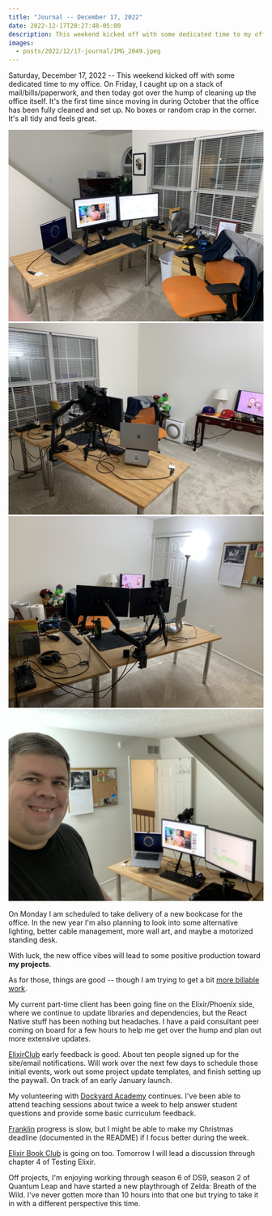 ```yaml
---
title: "Journal -- December 17, 2022"
date: 2022-12-17T20:27:48-05:00
description: This weekend kicked off with some dedicated time to my office.
images:
  - posts/2022/12/17-journal/IMG_2049.jpeg
---
```


Saturday, December 17, 2022 -- This weekend kicked off with some dedicated time to my office. On Friday, I caught up on a stack of mail/bills/paperwork, and then today got over the hump of cleaning up the office itself. It's the first time since moving in during October that the office has been fully cleaned and set up. No boxes or random crap in the corner. It's all tidy and feels great.

![](IMG_2046.jpeg)
![](IMG_2047.jpeg)
![](IMG_2048.jpeg)
![](IMG_2049.jpeg)

On Monday I am scheduled to take delivery of a new bookcase for the office. In the new year I'm also planning to look into some alternative lighting, better cable management, more wall art, and maybe a motorized standing desk.

With luck, the new office vibes will lead to some positive production toward **my projects**.

As for those, things are good -- though I am trying to get a bit [more billable work](http://mikezornek.com/posts/2022/12/elixir-consulting-availability/).

My current part-time client has been going fine on the Elixir/Phoenix side, where we continue to update libraries and dependencies, but the React Native stuff has been nothing but headaches. I have a paid consultant peer coming on board for a few hours to help me get over the hump and plan out more extensive updates.

[ElixirClub](https://www.elixirclub.org) early feedback is good. About ten people signed up for the site/email notifications. Will work over the next few days to schedule those initial events, work out some project update templates, and finish setting up the paywall. On track of an early January launch.

My volunteering with [Dockyard Academy](https://academy.dockyard.com/) continues. I've been able to attend teaching sessions about twice a week to help answer student questions and provide some basic curriculum feedback.

[Franklin](https://github.com/zorn/franklin) progress is slow, but I might be able to make my Christmas deadline (documented in the README) if I focus better during the week.

[Elixir Book Club](https://elixirbookclub.com/) is going on too. Tomorrow I will lead a discussion through chapter 4 of Testing Elixir.

Off projects, I'm enjoying working through season 6 of DS9, season 2 of Quantum Leap and have started a new playthrough of Zelda: Breath of the Wild. I've never gotten more than 10 hours into that one but trying to take it in with a different perspective this time.
